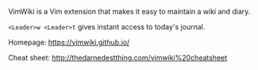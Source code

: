 VimWiki is a Vim extension that makes it easy to maintain a wiki and diary.

`<Leader>w <Leader>t` gives instant access to today's journal.

Homepage: <https://vimwiki.github.io/>

Cheat sheet: <http://thedarnedestthing.com/vimwiki%20cheatsheet>
